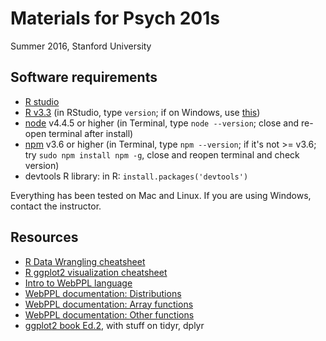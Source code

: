 # Materials for Psych 201s

Summer 2016, Stanford University

## Software requirements

+ [R studio](https://www.rstudio.com/products/rstudio/download/)
+ [R v3.3](https://cran.cnr.berkeley.edu) (in RStudio, type `version`; if on Windows, use [this](http://www.r-statistics.com/tag/installr/))
+ [node](https://nodejs.org/en/) v4.4.5 or higher (in Terminal, type `node --version`; close and re-open terminal after install)
+ [npm](https://docs.npmjs.com/getting-started/installing-node) v3.6 or higher (in Terminal, type `npm --version`; if it's not >= v3.6; try `sudo npm install npm -g`, close and reopen terminal and check version)
+ devtools R library: in R: `install.packages('devtools')`

Everything has been tested on Mac and Linux. If you are using Windows, contact the instructor.

## Resources

+ [R Data Wrangling cheatsheet](http://www.rstudio.com/wp-content/uploads/2015/02/data-wrangling-cheatsheet.pdf)
+ [R ggplot2 visualization cheatsheet](http://www.rstudio.com/wp-content/uploads/2015/12/ggplot2-cheatsheet-2.0.pdf)
+ [Intro to WebPPL language](http://dippl.org/chapters/02-webppl.html)
+ [WebPPL documentation: Distributions](http://webppl.readthedocs.io/en/master/distributions.html)
+ [WebPPL documentation: Array functions](http://webppl.readthedocs.io/en/master/arrays.html)
+ [WebPPL documentation: Other functions](http://webppl.readthedocs.io/en/master/header.html)
+ [ggplot2 book Ed.2](https://www.dropbox.com/s/0lap7tr7zoryyjk/ggplot2-book.pdf?dl=0), with stuff on tidyr, dplyr
